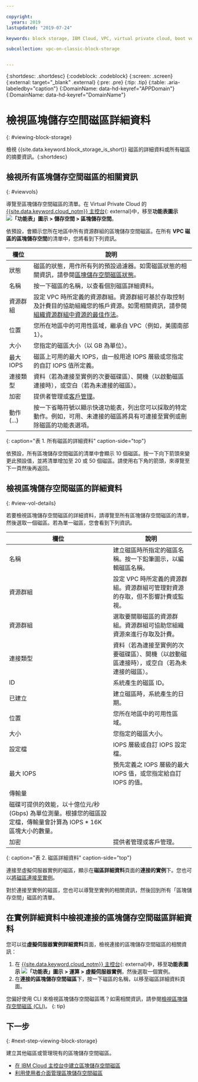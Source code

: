 ```yaml
---

copyright:
  years: 2019
lastupdated: "2019-07-24"

keywords: block storage, IBM Cloud, VPC, virtual private cloud, boot volume, data volume, volume, data storage, virtual server instance, instance

subcollection: vpc-on-classic-block-storage


---
```


{:shortdesc: .shortdesc}
{:codeblock: .codeblock}
{:screen: .screen}
{:external: target="_blank" .external}
{:pre: .pre}
{:tip: .tip}
{:table: .aria-labeledby="caption"}
{:DomainName: data-hd-keyref="APPDomain"}
{:DomainName: data-hd-keyref="DomainName"}

# 檢視區塊儲存空間磁區詳細資料
{: #viewing-block-storage}

檢視 {{site.data.keyword.block_storage_is_short}} 磁區的詳細資料或所有磁區的摘要資訊。{:shortdesc}

## 檢視所有區塊儲存空間磁區的相關資訊
{: #viewvols}

導覽至區塊儲存空間磁區的清單。在 Virtual Private Cloud 的 [{{site.data.keyword.cloud_notm}} 主控台](https://{DomainName}/vpc){: external}中，移至**功能表圖示 ![「功能表」圖示](../../icons/icon_hamburger.svg) > 儲存空間 > 區塊儲存空間**。

依預設，會顯示您所在地區中所有資源群組的區塊儲存空間磁區。在所有 **VPC 磁區的區塊儲存空間**的清單中，您將看到下列資訊。

| 欄位 | 說明 |
|-------|-------------|
| 狀態 | 磁區的狀態，用作所有列的預設過濾器。如需磁區狀態的相關資訊，請參閱[區塊儲存空間磁區狀態](/docs/vpc-on-classic-block-storage?topic=vpc-on-classic-block-storage-managing-block-storage#status)。|
| 名稱 | 按一下磁區的名稱，以查看個別磁區詳細資料。|
|資源群組| 設定 VPC 時所定義的資源群組。資源群組可基於存取控制及計費目的協助組織您的帳戶資源。如需相關資訊，請參閱[組織資源群組中資源的最佳作法](docs/resources?topic=resources-bp_resourcegroups)。|
| 位置 | 您所在地區中的可用性區域，繼承自 VPC（例如，美國南部 1）。|
| 大小 | 您指定的磁區大小（以 GB 為單位）。|
|最大 IOPS| 磁區上可用的最大 IOPS，由一般用途 IOPS 層級或您指定的自訂 IOPS 值所定義。|
| 連接類型 | 資料（若為連接至實例的次要磁碟區）、開機（以啟動磁區連接時），或空白（若為未連接的磁區）。|
| 加密 | 提供者管理或[客戶管理](/docs/vpc-on-classic-block-storage?topic=vpc-on-classic-block-storage-block-storage-encryption)。|
| 動作 (...) | 按一下省略符號以顯示快速功能表，列出您可以採取的特定動作。例如，可用、未連接的磁區將具有可連接至實例或刪除磁區的功能表選項。|
{: caption="表 1. 所有磁區的詳細資料" caption-side="top"}

依預設，所有區塊儲存空間磁區的清單中會顯示 10 個磁區。按一下向下箭頭來變更此預設值，並將清單增加至 20 或 50 個磁區。請使用右下角的箭頭，來導覽至下一頁然後再返回。

## 檢視區塊儲存空間磁區的詳細資料
{: #view-vol-details}

若要檢視區塊儲存空間磁區的詳細資料，請導覽至所有區塊儲存空間磁區的清單，然後選取一個磁區。若為單一磁區，您會看到下列資訊。

| 欄位 | 說明 |
|-------|-------------|
| 名稱  | 建立磁區時所指定的磁區名稱。按一下鉛筆圖示，以編輯磁區名稱。|
| 資源群組 | 設定 VPC 時所定義的資源群組。資源群組可管理對資源的存取，但不影響計費或監視。|
|資源群組| 選取要關聯磁區的資源群組。資源群組可協助您組織資源來進行存取及計費。|
| 連接類型 | 資料（若為連接至實例的次要磁碟區）、開機（以啟動磁區連接時），或空白（若為未連接的磁區）。|
| ID | 系統產生的磁區 ID。|
| 已建立 | 建立磁區時，系統產生的日期。|
| 位置 | 您所在地區中的可用性區域。|
| 大小 | 您指定的磁區大小。|
| 設定檔 | IOPS 層級或自訂 IOPS 設定檔。|
|最大 IOPS| 預先定義之 IOPS 層級的最大 IOPS 值，或您指定給自訂 IOPS 的值。|
|傳輸量
| 磁碟可提供的效能，以十億位元/秒 (Gbps) 為單位測量。根據您的磁區設定檔，傳輸量會計算為 IOPS * 16K 區塊大小的數量。|
| 加密 | 提供者管理或客戶管理。|
{: caption="表 2. 磁區詳細資料" caption-side="top"}

連接至虛擬伺服器實例的磁區，顯示在**磁區詳細資料**頁面的**連接的實例**下。您也可以[將磁區連接至實例](/docs/vpc-on-classic-block-storage?topic=vpc-on-classic-block-storage-attaching-block-storage)。

對於連接至實例的磁區，您也可以導覽至實例的相關資訊，然後回到所有「區塊儲存空間」磁區的清單。

## 在實例詳細資料中檢視連接的區塊儲存空間磁區詳細資料

您可以從**虛擬伺服器實例詳細資料**頁面，檢視連接的區塊儲存空間磁區的相關資訊：

1. 在 [{{site.data.keyword.cloud_notm}} 主控台](https://{DomainName}/vpc){: external}中，移至**功能表圖示 ![「功能表」圖示](../../icons/icon_hamburger.svg) > 運算 > 虛擬伺服器實例**，然後選取一個實例。
1. 在**連接的區塊儲存空間磁區**下，按一下磁區的名稱，以移至磁區詳細資料頁面。

您偏好使用 CLI 來檢視區塊儲存空間磁區嗎？如需相關資訊，請參閱[檢視區塊儲存空間磁區 (CLI)](/docs/vpc-on-classic-block-storage?topic=vpc-on-classic-block-storage-viewing-block-storage-cli)。
{: tip}

## 下一步
{: #next-step-viewing-block-storage}

建立其他磁區或管理現有的區塊儲存空間磁區。

* [在 IBM Cloud 主控台中建立區塊儲存空間磁區](/docs/vpc-on-classic-block-storage?topic=vpc-on-classic-block-storage-creating-block-storage)
* [利用使用者介面管理區塊儲存空間磁區](/docs/vpc-on-classic-block-storage?topic=vpc-on-classic-block-storage-managing-block-storage)
